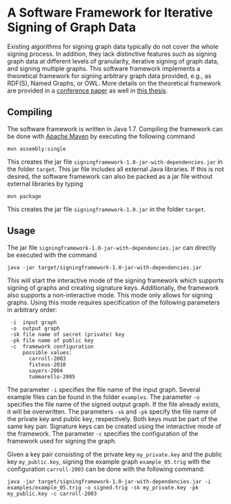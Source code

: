 # A Software Framework for Iterative Signing of Graph Data

Existing algorithms for signing graph data typically do not cover the whole signing process. In addition, they lack distinctive features such as signing graph data at different levels of granularity, iterative signing of graph data, and signing multiple graphs. This software framework implements a theoretical framework for signing arbitrary graph data provided, e.g., as RDF(S), Named Graphs, or OWL. More details on the theoretical framework are provided in a [conference paper](http://link.springer.com/chapter/10.1007/978-3-319-07443-6_11) as well in [this thesis](https://kola.opus.hbz-nrw.de/files/1393/thesis.pdf).

## Compiling

The software framework is written in Java 1.7. Compiling the framework can be done with [Apache Maven](http://maven.apache.org/) by executing the following command
```
mvn assembly:single
```
This creates the jar file `signingframework-1.0-jar-with-dependencies.jar` in the folder `target`.
This jar file includes all external Java libraries.
If this is not desired, the software framework can also be packed as a jar file without external libraries by typing

```
mvn package
```
This creates the jar file `signingframework-1.0.jar` in the folder `target`.

## Usage

The  jar file `signingframework-1.0-jar-with-dependencies.jar` can directly be executed with the command
```
java -jar target/signingframework-1.0-jar-with-dependencies.jar
```
This will start the interactive mode of the signing framework which supports signing of graphs and creating signature keys.
Additionally, the framework also supports a non-interactive mode. This mode only allows for signing graphs. Using this mode requires specification of the following parameters in arbitrary order:
```
 -i  input graph
 -o  output graph
 -sk file name of secret (private) key 
 -pk file name of public key 
 -c  framework configuration
     possible values:
       carroll-2003
       fisteus-2010
       sayers-2004
       tummarello-2005
```
The parameter `-i` specifies the file name of the input graph. Several example files can be found in the folder `examples`.
The parameter `-o` specifies the file name of the signed output graph. If the file already exists, it will be overwritten.
The parameters `-sk` and `-pk` specify the file name of the private key and public key, respectively. Both keys must be part of the same key pair. Signature keys can be created using the interactive mode of the framework.
The parameter `-c` specifies the configuration of the framework used for signing the graph.

Given a key pair consisting of the private key `my_private.key` and the public key `my_public.key`, signing the example graph `example_05.trig` with the configuration `carroll-2003` can be done with the following command:
```
java -jar target/signingframework-1.0-jar-with-dependencies.jar -i examples/example_05.trig -o signed.trig -sk my_private.key -pk my_public.key -c carroll-2003
```
